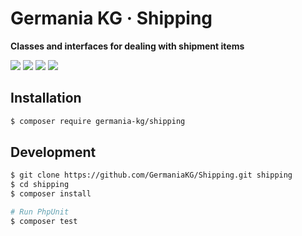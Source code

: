 # Germania KG · Shipping

**Classes and interfaces for dealing with shipment items**

![](https://img.shields.io/packagist/php-v/germania-kg/shipping.svg)
![](https://img.shields.io/travis/GermaniaKG/Shipping.svg)
![](https://img.shields.io/scrutinizer/g/germaniakg/shipping.svg)
![](https://img.shields.io/scrutinizer/coverage/g/germaniakg/shipping.svg)


## Installation

```bash
$ composer require germania-kg/shipping
```




## Development

```bash
$ git clone https://github.com/GermaniaKG/Shipping.git shipping
$ cd shipping
$ composer install

# Run PhpUnit
$ composer test
```

